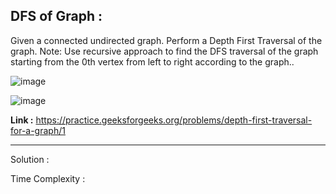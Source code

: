 ## DFS of Graph :
Given a connected undirected graph. Perform a Depth First Traversal of the graph.
Note: Use recursive approach to find the DFS traversal of the graph starting from the 0th vertex from left to right according to the graph..

![image](https://user-images.githubusercontent.com/23376002/161803123-f6d9965f-746a-4d8e-9d73-d6604ef32b3d.png)

![image](https://user-images.githubusercontent.com/23376002/161803187-b18ea3fa-111d-4f74-be72-cb3a355b1750.png)


**Link :** https://practice.geeksforgeeks.org/problems/depth-first-traversal-for-a-graph/1


--------------------------------------------------------------------------------------------------------------------------------------------------


Solution :

Time Complexity :





